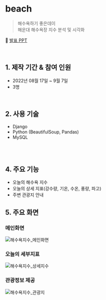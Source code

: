 # beach
>해수욕하기 좋은데이 <br>
>해운대 해수욕장 지수 분석 및 시각화

:pushpin: [발표 PPT](https://docs.google.com/presentation/d/1AXCJMgnpwjQ_vfq9gF3COnoLGDoGQL_t/edit?usp=sharing&ouid=106155156733656882600&rtpof=true&sd=true )

<br>

## 1. 제작 기간 & 참여 인원
- 2022년 08월 17일 ~ 9월 7일
- 3명


<br>

## 2. 사용 기술
  - Django 
  - Python (BeautifulSoup, Pandas)
  - MySQL
  
<br>



<br>

## 4. 주요 기능
 - 오늘의 해수욕 지수 
 - 오늘의 상세 지표(강수량, 기온, 수온, 풍량, 파고)
 - 주변 관광지 안내

## 5. 주요 화면
### 메인화면
![해수욕지수_메인화면](https://user-images.githubusercontent.com/101314429/191545210-e844d560-18d7-42e6-8672-54fa183801eb.png)
### 오늘의 세부지표
![해수욕지수_상세지수](https://user-images.githubusercontent.com/101314429/191545464-03cd4211-328a-48d0-8257-3180b1857ca0.png)
### 관광정보 제공
![해수욕지수_관광지](https://user-images.githubusercontent.com/101314429/191545564-50030ce9-c96a-4a6b-a810-7a35004190e6.png)


